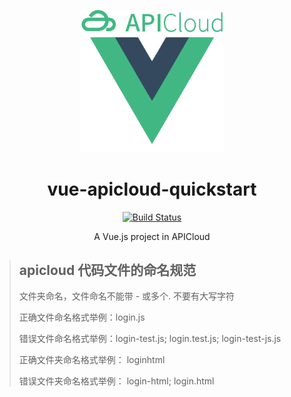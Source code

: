 <p align="center">
  <img width="230" src="./public/res/img/logo.png">
</p>
<h1 align="center">
  vue-apicloud-quickstart
</h1>
<div align="center">

[![Build Status](https://www.travis-ci.org/w-xuefeng/vue-apicloud-quickstart.svg?branch=master)](https://www.travis-ci.org/w-xuefeng/vue-apicloud-quickstart)

A Vue.js project in APICloud
</div>


> ## apicloud 代码文件的命名规范
>
> 文件夹命名，文件命名不能带 - 或多个. 不要有大写字符
> 
> 正确文件命名格式举例：login.js
> 
> 错误文件命名格式举例：login-test.js; login.test.js; login-test-js.js
> 
> 正确文件夹命名格式举例： loginhtml
> 
> 错误文件夹命名格式举例： login-html; login.html